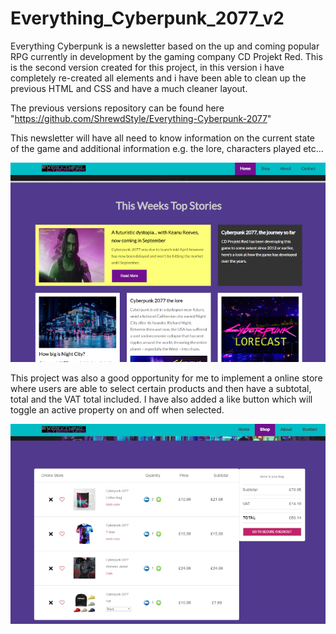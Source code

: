 # Everything_Cyberpunk_2077_v2

Everything Cyberpunk is a newsletter based on the up and coming popular RPG currently in development by the gaming company CD Projekt Red.
This is the second version created for this project, in this version i have completely re-created all elements and i have been able to clean up the previous HTML and CSS and have a much cleaner layout.

The previous versions repository can be found here "https://github.com/ShrewdStyle/Everything-Cyberpunk-2077"

This newsletter will have all need to know information on the current state of the game and additional information e.g. the lore, characters played etc...

![](img/README/newsletters.png)

This project was also a good opportunity for me to implement a online store where users are able to select certain products and then have a subtotal, total and the VAT total included. I have also added a like button which will toggle an active property on and off when selected.

![](img/README/shop.png)
